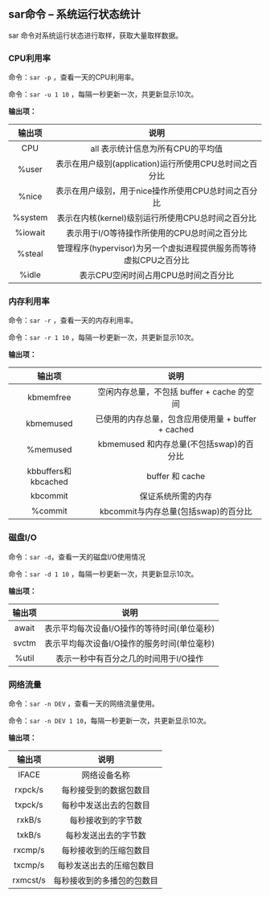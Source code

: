 ## sar命令 – 系统运行状态统计

sar 命令对系统运行状态进行取样，获取大量取样数据。

### CPU利用率

命令：`sar -p` ，查看一天的CPU利用率。

命令：`sar -u 1 10` ，每隔一秒更新一次，共更新显示10次。

**输出项：**

| 输出项  |                             说明                             |
| :-----: | :----------------------------------------------------------: |
|   CPU   |              all 表示统计信息为所有CPU的平均值               |
|  %user  |    表示在用户级别(application)运行所使用CPU总时间之百分比    |
|  %nice  |     表示在用户级别，用于nice操作所使用CPU总时间之百分比      |
| %system |      表示在内核(kernel)级别运行所使用CPU总时间之百分比       |
| %iowait |         表示用于I/O等待操作所使用的CPU总时间之百分比         |
| %steal  | 管理程序(hypervisor)为另一个虚拟进程提供服务而等待虚拟CPU之百分比 |
|  %idle  |             表示CPU空闲时间占用CPU总时间之百分比             |



### 内存利用率

命令：`sar -r` ，查看一天的内存利用率。

命令：`sar -r 1 10` ，每隔一秒更新一次，共更新显示10次。

**输出项：**

|       输出项        |                        说明                        |
| :-----------------: | :------------------------------------------------: |
|      kbmemfree      |     空闲内存总量，不包括 buffer + cache 的空间     |
|      kbmemused      | 已使用的内存总量，包含应用使用量 + buffer + cached |
|      %memused       |      kbmemused 和内存总量(不包括swap)的百分比      |
| kbbuffers和kbcached |                  buffer 和 cache                   |
|      kbcommit       |                 保证系统所需的内存                 |
|       %commit       |        kbcommit与内存总量(包括swap)的百分比        |

### 磁盘I/O

命令：`sar -d`，查看一天的磁盘I/O使用情况

命令：`sar -d 1 10` ，每隔一秒更新一次，共更新显示10次。

**输出项：**

| 输出项 |                    说明                     |
| :----: | :-----------------------------------------: |
| await  | 表示平均每次设备I/O操作的等待时间(单位毫秒) |
| svctm  | 表示平均每次设备I/O操作的服务时间(单位毫秒) |
| %util  |    表示一秒中有百分之几的时间用于I/O操作    |

### 网络流量

命令：`sar -n DEV` ，查看一天的网络流量使用。

命令：`sar -n DEV 1 10`，每隔一秒更新一次，共更新显示10次。

**输出项：**

|  输出项  |            说明            |
| :------: | :------------------------: |
|  IFACE   |        网络设备名称        |
| rxpck/s  |   每秒接受到的数据包数目   |
| txpck/s  |   每秒中发送出去的包数目   |
|  rxkB/s  |     每秒接收到的字节数     |
|  txkB/s  |    每秒发送出去的字节数    |
| rxcmp/s  |   每秒接收到的压缩包数目   |
| txcmp/s  |  每秒发送出去的压缩包数目  |
| rxmcst/s | 每秒接收到的多播包的包数目 |

